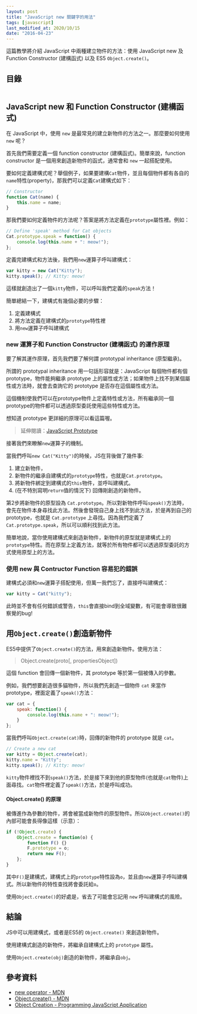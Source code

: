 ```yaml
---
layout: post
title: "JavaScript new 關鍵字的用法"
tags: [javascript]
last_modified_at: 2020/10/15
date: "2016-04-23"
---
```


這篇教學將介紹 JavaScript 中兩種建立物件的方法：使用 JavaScript new 及 Function Constructor (建構函式) 以及 ES5 `Object.create()`。

## 目錄

```toc
```

## JavaScript new 和 Function Constructor (建構函式)

在 JavaScript 中，使用 `new` 是最常見的建立新物件的方法之一。那麼要如何使用 `new` 呢？

首先我們需要定義一個 function constructor (建構函式)。簡單來說，function constructor 是一個用來創造新物件的函式，通常會和 `new` 一起搭配使用。

要如何定義建構式呢？舉個例子，如果要建構`Cat`物件，並且每個物件都有各自的`name`特性(property)，那我們可以定義`Cat`建構式如下：

~~~jsx
// Constructor
function Cat(name) {
	this.name = name;
}
~~~

那我們要如何定義物件的方法呢？答案是將方法定義在`prototype`屬性裡。例如：

~~~jsx
// Define 'speak' method for Cat objects
Cat.prototype.speak = function() {
	console.log(this.name + ": meow!");
};
~~~

定義完建構式和方法後，我們用`new`運算子呼叫建構式：

~~~jsx
var kitty = new Cat("Kitty");
kitty.speak(); // Kitty: meow!
~~~

這樣就創造出了一個`kitty`物件，可以呼叫我們定義的`speak`方法！

簡單總結一下，建構式有幾個必要的步驟：

1. 定義建構式
2. 將方法定義在建構式的`prototype`特性裡
3. 用`new`運算子呼叫建構式

### new 運算子和 Function Constructor (建構函式) 的運作原理

要了解其運作原理，首先我們要了解何謂 prototypal inheritance (原型繼承)。

所謂的 prototypal inheritance 用一句話形容就是：JavaScript 每個物件都有個 prototype，物件能夠繼承 prototype 上的屬性或方法；如果物件上找不到某個屬性或方法時，就會去查詢它的 prototype 是否存在這個屬性或方法。

這個機制使我們可以在prototype物件上定義特性或方法，所有繼承同一個prototype的物件都可以透過原型委託使用這些特性或方法。

想知道 prototype 更詳細的原理可以看這篇喔。

> 延伸閱讀：[JavaScript Prototype](/javascript-prototype)

接著我們來瞭解`new`運算子的機制。

當我們呼叫`new Cat("Kitty")`的時候，JS在背後做了幾件事:

1. 建立新物件，
2. 新物件的繼承自建構式的`prototype`特性，也就是`Cat.prototype`。
3. 將新物件綁定到建構式的`this`物件，並呼叫建構式。
4. (在不特別寫明`return`值的情況下) 回傳剛創造的新物件。

第2步將新物件的原型設為 `Cat.prototype`。所以對新物件呼叫`speak()`方法時，會先在物件本身尋找此方法。然後會發現自己身上找不到此方法，於是再到自己的prototype，也就是 `Cat.prototype` 上尋找。因為我們定義了 `Cat.prototype.speak`，所以可以順利找到此方法。

簡單地說，當你使用建構式來創造新物件，新物件的原型就是建構式上的`prototype`特性。而在原型上定義方法，就等於所有物件都可以透過原型委託的方式使用原型上的方法。

### 使用 new 與 Contructor Function 容易犯的錯誤

建構式必須和`new`運算子搭配使用，但萬一我們忘了，直接呼叫建構式：

~~~jsx
var kitty = Cat("kitty");
~~~

此時並不會有任何錯誤或警告，`this`會直接bind到全域變數，有可能會導致很難察覺的bug!

## 用`Object.create()`創造新物件

ES5中提供了`Object.create()`的方法，用來創造新物件。使用方法：

> Object.create(proto[, propertiesObject])

這個 function 會回傳一個新物件，其 prototype 等於第一個被傳入的參數。

例如，我們想要創造很多貓物件，所以我們先創造一個物件 `cat` 來當作 prototype，裡面定義了`speak()`方法：

~~~jsx
var cat = {
	speak: function() {
		console.log(this.name + ": meow!");
	}
};
~~~

當我們呼叫`Object.create(cat)`時，回傳的新物件的 prototype 就是 `cat`。

~~~jsx
// Create a new cat
var kitty = Object.create(cat);
kitty.name = "Kitty";
kitty.speak(); // Kitty: meow!
~~~

`kitty`物件裡找不到`speak()`方法，於是接下來到他的原型物件(也就是`cat`物件)上面尋找。`cat`物件裡定義了`speak()`方法，於是呼叫成功。

#### Object.create() 的原理

被傳進作為參數的物件，將會被當成新物件的原型物件。所以`Object.create()`的內部可能會長得像這樣（示意）：

~~~jsx
if (!Object.create) {
	Object.create = function(o) {
		function F() {}
		F.prototype = o;
		return new F();
	};
}
~~~

其中`F()`是建構式，建構式上的`prototype`特性設為`o`，並且由`new`運算子呼叫建構式。所以新物件的特性查找將會委託給`o`。

使用`Object.create()`的好處是，省去了可能會忘記用 `new` 呼叫建構式的風險。

## 結論

JS中可以用建構式，或者是ES5的 `Object.create()` 來創造新物件。

使用建構式創造的新物件，將繼承自建構式上的 `prototype` 屬性。

使用`Object.create(obj)`創造的新物件，將繼承自`obj`。

## 參考資料

* [new operator - MDN](https://developer.mozilla.org/en-US/docs/Web/JavaScript/Reference/Operators/new)
* [Object.create() - MDN](https://developer.mozilla.org/en-US/docs/Web/JavaScript/Reference/Global_Objects/Object/create)
* [Object Creation - Programming JavaScript Application](http://chimera.labs.oreilly.com/books/1234000000262/ch03.html#object_creation)
